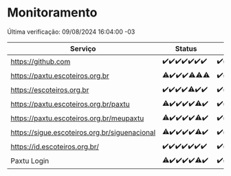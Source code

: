 # Monitoramento

Última verificação: 09/08/2024 16:04:00 -03

|Serviço|Status|Últimas 24h|
|---|---|---|
|https://github.com|<span title="2024-08-02: OK=24">✔️</span><span title="2024-08-03: OK=24">✔️</span><span title="2024-08-04: OK=23">✔️</span><span title="2024-08-05: OK=24">✔️</span><span title="2024-08-06: OK=24">✔️</span><span title="2024-08-07: OK=24">✔️</span><span title="2024-08-08: OK=19">✔️</span>|<span title="08/08/2024 16:05:00 -03 : 200">✔️</span><span title="08/08/2024 17:08:00 -03 : 200">✔️</span><span title="08/08/2024 18:07:00 -03 : 200">✔️</span><span title="08/08/2024 19:07:00 -03 : 200">✔️</span><span title="08/08/2024 20:07:00 -03 : 200">✔️</span><span title="08/08/2024 21:35:00 -03 : 200">✔️</span><span title="08/08/2024 23:00:00 -03 : 200">✔️</span><span title="08/08/2024 23:36:00 -03 : 200">✔️</span><span title="09/08/2024 00:08:00 -03 : 200">✔️</span><span title="09/08/2024 01:09:00 -03 : 200">✔️</span><span title="09/08/2024 02:08:00 -03 : 200">✔️</span><span title="09/08/2024 03:11:00 -03 : 200">✔️</span><span title="09/08/2024 04:07:00 -03 : 200">✔️</span><span title="09/08/2024 05:10:00 -03 : 200">✔️</span><span title="09/08/2024 06:08:00 -03 : 200">✔️</span><span title="09/08/2024 07:07:00 -03 : 200">✔️</span><span title="09/08/2024 08:06:00 -03 : 200">✔️</span><span title="09/08/2024 09:13:00 -03 : 200">✔️</span><span title="09/08/2024 10:12:00 -03 : 200">✔️</span><span title="09/08/2024 11:07:00 -03 : 200">✔️</span><span title="09/08/2024 12:08:00 -03 : 200">✔️</span><span title="09/08/2024 13:08:00 -03 : 200">✔️</span><span title="09/08/2024 14:06:00 -03 : 200">✔️</span><span title="09/08/2024 15:09:00 -03 : 200">✔️</span><span title="09/08/2024 16:04:00 -03 : 200">✔️</span>|
|https://paxtu.escoteiros.org.br|<span title="2024-08-02: OK=22, Falhas=2">⚠️</span><span title="2024-08-03: OK=24">✔️</span><span title="2024-08-04: OK=23">✔️</span><span title="2024-08-05: OK=24">✔️</span><span title="2024-08-06: OK=23, Falhas=1">⚠️</span><span title="2024-08-07: OK=23, Falhas=1">⚠️</span><span title="2024-08-08: OK=18, Falhas=1">⚠️</span>|<span title="08/08/2024 16:05:00 -03 : 200">✔️</span><span title="08/08/2024 17:08:00 -03 : 200">✔️</span><span title="08/08/2024 18:07:00 -03 : 200">✔️</span><span title="08/08/2024 19:07:00 -03 : 200">✔️</span><span title="08/08/2024 20:07:00 -03 : 200">✔️</span><span title="08/08/2024 21:35:00 -03 : 200">✔️</span><span title="08/08/2024 23:00:00 -03 : 200">✔️</span><span title="08/08/2024 23:36:00 -03 : 200">✔️</span><span title="09/08/2024 00:08:00 -03 : 200">✔️</span><span title="09/08/2024 01:09:00 -03 : 200">✔️</span><span title="09/08/2024 02:08:00 -03 : 200">✔️</span><span title="09/08/2024 03:11:00 -03 : 200">✔️</span><span title="09/08/2024 04:07:00 -03 : 200">✔️</span><span title="09/08/2024 05:10:00 -03 : 200">✔️</span><span title="09/08/2024 06:08:00 -03 : 200">✔️</span><span title="09/08/2024 07:07:00 -03 : 200">✔️</span><span title="09/08/2024 08:06:00 -03 : 200">✔️</span><span title="09/08/2024 09:13:00 -03 : 200">✔️</span><span title="09/08/2024 10:12:00 -03 : 200">✔️</span><span title="09/08/2024 11:07:00 -03 : 200">✔️</span><span title="09/08/2024 12:08:00 -03 : 200">✔️</span><span title="09/08/2024 13:08:00 -03 : 200">✔️</span><span title="09/08/2024 14:06:00 -03 : 200">✔️</span><span title="09/08/2024 15:09:00 -03 : 200">✔️</span><span title="09/08/2024 16:04:00 -03 : 200">✔️</span>|
|https://escoteiros.org.br|<span title="2024-08-02: OK=24">✔️</span><span title="2024-08-03: OK=24">✔️</span><span title="2024-08-04: OK=23">✔️</span><span title="2024-08-05: OK=24">✔️</span><span title="2024-08-06: OK=23, Falhas=1">⚠️</span><span title="2024-08-07: OK=24">✔️</span><span title="2024-08-08: OK=19">✔️</span>|<span title="08/08/2024 16:05:00 -03 : 200">✔️</span><span title="08/08/2024 17:08:00 -03 : 200">✔️</span><span title="08/08/2024 18:07:00 -03 : 200">✔️</span><span title="08/08/2024 19:07:00 -03 : 200">✔️</span><span title="08/08/2024 20:07:00 -03 : 200">✔️</span><span title="08/08/2024 21:35:00 -03 : 200">✔️</span><span title="08/08/2024 23:00:00 -03 : 200">✔️</span><span title="08/08/2024 23:36:00 -03 : 200">✔️</span><span title="09/08/2024 00:08:00 -03 : 200">✔️</span><span title="09/08/2024 01:09:00 -03 : 200">✔️</span><span title="09/08/2024 02:08:00 -03 : 200">✔️</span><span title="09/08/2024 03:11:00 -03 : 200">✔️</span><span title="09/08/2024 04:07:00 -03 : 200">✔️</span><span title="09/08/2024 05:10:00 -03 : 200">✔️</span><span title="09/08/2024 06:08:00 -03 : 200">✔️</span><span title="09/08/2024 07:07:00 -03 : 200">✔️</span><span title="09/08/2024 08:06:00 -03 : 200">✔️</span><span title="09/08/2024 09:13:00 -03 : 200">✔️</span><span title="09/08/2024 10:12:00 -03 : 200">✔️</span><span title="09/08/2024 11:07:00 -03 : 200">✔️</span><span title="09/08/2024 12:08:00 -03 : 200">✔️</span><span title="09/08/2024 13:08:00 -03 : 200">✔️</span><span title="09/08/2024 14:06:00 -03 : 200">✔️</span><span title="09/08/2024 15:09:00 -03 : 200">✔️</span><span title="09/08/2024 16:04:00 -03 : 200">✔️</span>|
|https://paxtu.escoteiros.org.br/paxtu|<span title="2024-08-02: OK=22, Falhas=2">⚠️</span><span title="2024-08-03: OK=24">✔️</span><span title="2024-08-04: OK=23">✔️</span><span title="2024-08-05: OK=24">✔️</span><span title="2024-08-06: OK=24">✔️</span><span title="2024-08-07: OK=23, Falhas=1">⚠️</span><span title="2024-08-08: OK=19">✔️</span>|<span title="08/08/2024 16:05:00 -03 : 200">✔️</span><span title="08/08/2024 17:08:00 -03 : 200">✔️</span><span title="08/08/2024 18:07:00 -03 : 200">✔️</span><span title="08/08/2024 19:07:00 -03 : 200">✔️</span><span title="08/08/2024 20:07:00 -03 : 200">✔️</span><span title="08/08/2024 21:35:00 -03 : 200">✔️</span><span title="08/08/2024 23:00:00 -03 : 200">✔️</span><span title="08/08/2024 23:36:00 -03 : 200">✔️</span><span title="09/08/2024 00:08:00 -03 : 200">✔️</span><span title="09/08/2024 01:09:00 -03 : 200">✔️</span><span title="09/08/2024 02:08:00 -03 : 200">✔️</span><span title="09/08/2024 03:11:00 -03 : 200">✔️</span><span title="09/08/2024 04:07:00 -03 : 200">✔️</span><span title="09/08/2024 05:10:00 -03 : 200">✔️</span><span title="09/08/2024 06:08:00 -03 : 200">✔️</span><span title="09/08/2024 07:07:00 -03 : 200">✔️</span><span title="09/08/2024 08:06:00 -03 : 200">✔️</span><span title="09/08/2024 09:13:00 -03 : 200">✔️</span><span title="09/08/2024 10:12:00 -03 : 200">✔️</span><span title="09/08/2024 11:07:00 -03 : 200">✔️</span><span title="09/08/2024 12:08:00 -03 : 200">✔️</span><span title="09/08/2024 13:08:00 -03 : 200">✔️</span><span title="09/08/2024 14:06:00 -03 : 200">✔️</span><span title="09/08/2024 15:09:00 -03 : 200">✔️</span><span title="09/08/2024 16:04:00 -03 : 200">✔️</span>|
|https://paxtu.escoteiros.org.br/meupaxtu|<span title="2024-08-02: OK=22, Falhas=2">⚠️</span><span title="2024-08-03: OK=24">✔️</span><span title="2024-08-04: OK=23">✔️</span><span title="2024-08-05: OK=24">✔️</span><span title="2024-08-06: OK=24">✔️</span><span title="2024-08-07: OK=23, Falhas=1">⚠️</span><span title="2024-08-08: OK=19">✔️</span>|<span title="08/08/2024 16:05:00 -03 : 200">✔️</span><span title="08/08/2024 17:08:00 -03 : 200">✔️</span><span title="08/08/2024 18:07:00 -03 : 200">✔️</span><span title="08/08/2024 19:07:00 -03 : 200">✔️</span><span title="08/08/2024 20:07:00 -03 : 200">✔️</span><span title="08/08/2024 21:35:00 -03 : 200">✔️</span><span title="08/08/2024 23:00:00 -03 : 200">✔️</span><span title="08/08/2024 23:36:00 -03 : 200">✔️</span><span title="09/08/2024 00:08:00 -03 : 200">✔️</span><span title="09/08/2024 01:09:00 -03 : 200">✔️</span><span title="09/08/2024 02:08:00 -03 : 200">✔️</span><span title="09/08/2024 03:11:00 -03 : 200">✔️</span><span title="09/08/2024 04:07:00 -03 : 200">✔️</span><span title="09/08/2024 05:10:00 -03 : 200">✔️</span><span title="09/08/2024 06:08:00 -03 : 200">✔️</span><span title="09/08/2024 07:07:00 -03 : 200">✔️</span><span title="09/08/2024 08:06:00 -03 : 200">✔️</span><span title="09/08/2024 09:13:00 -03 : 200">✔️</span><span title="09/08/2024 10:12:00 -03 : 200">✔️</span><span title="09/08/2024 11:07:00 -03 : 200">✔️</span><span title="09/08/2024 12:08:00 -03 : 200">✔️</span><span title="09/08/2024 13:08:00 -03 : 200">✔️</span><span title="09/08/2024 14:06:00 -03 : 200">✔️</span><span title="09/08/2024 15:09:00 -03 : 200">✔️</span><span title="09/08/2024 16:04:00 -03 : 200">✔️</span>|
|https://sigue.escoteiros.org.br/siguenacional|<span title="2024-08-02: OK=22, Falhas=2">⚠️</span><span title="2024-08-03: OK=24">✔️</span><span title="2024-08-04: OK=23">✔️</span><span title="2024-08-05: OK=24">✔️</span><span title="2024-08-06: OK=24">✔️</span><span title="2024-08-07: OK=23, Falhas=1">⚠️</span><span title="2024-08-08: OK=19">✔️</span>|<span title="08/08/2024 16:05:00 -03 : 200">✔️</span><span title="08/08/2024 17:08:00 -03 : 200">✔️</span><span title="08/08/2024 18:07:00 -03 : 200">✔️</span><span title="08/08/2024 19:07:00 -03 : 200">✔️</span><span title="08/08/2024 20:07:00 -03 : 200">✔️</span><span title="08/08/2024 21:35:00 -03 : 200">✔️</span><span title="08/08/2024 23:00:00 -03 : 200">✔️</span><span title="08/08/2024 23:36:00 -03 : 200">✔️</span><span title="09/08/2024 00:08:00 -03 : 200">✔️</span><span title="09/08/2024 01:09:00 -03 : 200">✔️</span><span title="09/08/2024 02:08:00 -03 : 200">✔️</span><span title="09/08/2024 03:11:00 -03 : 200">✔️</span><span title="09/08/2024 04:07:00 -03 : 200">✔️</span><span title="09/08/2024 05:10:00 -03 : 200">✔️</span><span title="09/08/2024 06:08:00 -03 : 200">✔️</span><span title="09/08/2024 07:07:00 -03 : 200">✔️</span><span title="09/08/2024 08:06:00 -03 : 200">✔️</span><span title="09/08/2024 09:13:00 -03 : 200">✔️</span><span title="09/08/2024 10:12:00 -03 : 200">✔️</span><span title="09/08/2024 11:07:00 -03 : 200">✔️</span><span title="09/08/2024 12:08:00 -03 : 200">✔️</span><span title="09/08/2024 13:08:00 -03 : 200">✔️</span><span title="09/08/2024 14:06:00 -03 : 200">✔️</span><span title="09/08/2024 15:09:00 -03 : 200">✔️</span><span title="09/08/2024 16:04:00 -03 : 200">✔️</span>|
|https://id.escoteiros.org.br/|<span title="2024-08-02: OK=24">✔️</span><span title="2024-08-03: OK=24">✔️</span><span title="2024-08-04: OK=23">✔️</span><span title="2024-08-05: OK=24">✔️</span><span title="2024-08-06: OK=24">✔️</span><span title="2024-08-07: OK=24">✔️</span><span title="2024-08-08: OK=19">✔️</span>|<span title="08/08/2024 16:05:00 -03 : 200">✔️</span><span title="08/08/2024 17:08:00 -03 : 200">✔️</span><span title="08/08/2024 18:07:00 -03 : 200">✔️</span><span title="08/08/2024 19:07:00 -03 : 200">✔️</span><span title="08/08/2024 20:07:00 -03 : 200">✔️</span><span title="08/08/2024 21:35:00 -03 : 200">✔️</span><span title="08/08/2024 23:00:00 -03 : 200">✔️</span><span title="08/08/2024 23:36:00 -03 : 200">✔️</span><span title="09/08/2024 00:08:00 -03 : 200">✔️</span><span title="09/08/2024 01:09:00 -03 : 200">✔️</span><span title="09/08/2024 02:08:00 -03 : 200">✔️</span><span title="09/08/2024 03:11:00 -03 : 200">✔️</span><span title="09/08/2024 04:07:00 -03 : 200">✔️</span><span title="09/08/2024 05:10:00 -03 : 200">✔️</span><span title="09/08/2024 06:08:00 -03 : 200">✔️</span><span title="09/08/2024 07:07:00 -03 : 200">✔️</span><span title="09/08/2024 08:06:00 -03 : 200">✔️</span><span title="09/08/2024 09:13:00 -03 : 200">✔️</span><span title="09/08/2024 10:12:00 -03 : 200">✔️</span><span title="09/08/2024 11:07:00 -03 : 200">✔️</span><span title="09/08/2024 12:08:00 -03 : 200">✔️</span><span title="09/08/2024 13:08:00 -03 : 200">✔️</span><span title="09/08/2024 14:06:00 -03 : 200">✔️</span><span title="09/08/2024 15:09:00 -03 : 200">✔️</span><span title="09/08/2024 16:04:00 -03 : 200">✔️</span>|
|Paxtu Login|<span title="2024-08-02: OK=23, Falhas=1">⚠️</span><span title="2024-08-03: OK=24">✔️</span><span title="2024-08-04: OK=23">✔️</span><span title="2024-08-05: OK=24">✔️</span><span title="2024-08-06: OK=24">✔️</span><span title="2024-08-07: OK=23, Falhas=1">⚠️</span><span title="2024-08-08: OK=19">✔️</span>|<span title="08/08/2024 16:05:00 -03 : 200">✔️</span><span title="08/08/2024 17:08:00 -03 : 200">✔️</span><span title="08/08/2024 18:07:00 -03 : 200">✔️</span><span title="08/08/2024 19:07:00 -03 : 200">✔️</span><span title="08/08/2024 20:07:00 -03 : 200">✔️</span><span title="08/08/2024 21:35:00 -03 : 200">✔️</span><span title="08/08/2024 23:00:00 -03 : 200">✔️</span><span title="08/08/2024 23:36:00 -03 : 200">✔️</span><span title="09/08/2024 00:08:00 -03 : 200">✔️</span><span title="09/08/2024 01:09:00 -03 : 200">✔️</span><span title="09/08/2024 02:08:00 -03 : 200">✔️</span><span title="09/08/2024 03:11:00 -03 : 200">✔️</span><span title="09/08/2024 04:07:00 -03 : 200">✔️</span><span title="09/08/2024 05:10:00 -03 : 200">✔️</span><span title="09/08/2024 06:08:00 -03 : 200">✔️</span><span title="09/08/2024 07:07:00 -03 : 200">✔️</span><span title="09/08/2024 08:06:00 -03 : 200">✔️</span><span title="09/08/2024 09:13:00 -03 : 200">✔️</span><span title="09/08/2024 10:12:00 -03 : 200">✔️</span><span title="09/08/2024 11:07:00 -03 : 200">✔️</span><span title="09/08/2024 12:08:00 -03 : 200">✔️</span><span title="09/08/2024 13:08:00 -03 : 200">✔️</span><span title="09/08/2024 14:06:00 -03 : 200">✔️</span><span title="09/08/2024 15:09:00 -03 : 200">✔️</span><span title="09/08/2024 16:04:00 -03 : 200">✔️</span>|
